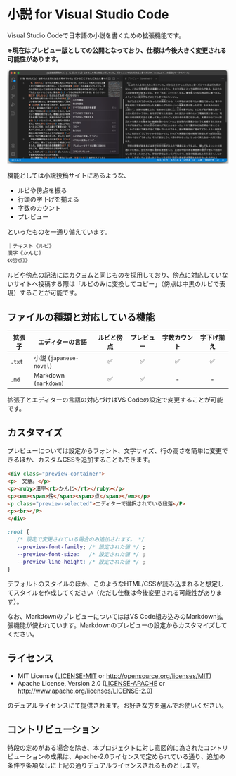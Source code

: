 # 小説 for Visual Studio Code

Visual Studio Codeで日本語の小説を書くための拡張機能です。

**※現在はプレビュー版としての公開となっており、仕様は今後大きく変更される可能性があります。**

![スクリーンショット](resources/screenshot.png)

機能としては小説投稿サイトにあるような、

- ルビや傍点を振る
- 行頭の字下げを揃える
- 字数のカウント
- プレビュー

といったものを一通り備えています。

```txt
｜テキスト《ルビ》
漢字《かんじ》
《《傍点》》
```

ルビや傍点の記法には[カクヨムと同じもの]を採用しており、傍点に対応していないサイトへ投稿する際は「ルビのみに変換してコピー」（傍点は中黒のルビで表現）することが可能です。

[カクヨムと同じもの]: https://kakuyomu.jp/help/entry/notation

## ファイルの種類と対応している機能

| 拡張子 | エディターの言語 | ルビと傍点 | プレビュー | 字数カウント | 字下げ揃え |
| --- | --- | :-: | :-: | :-: | :-: |
| `.txt` | 小説 (`japanese-novel`) | ✅ | ✅ | ✅ | ✅ |
| `.md` | Markdown (`markdown`) | ✅ | ✅ | - | - |

拡張子とエディターの言語の対応づけはVS Codeの設定で変更することが可能です。

## カスタマイズ

プレビューについては設定からフォント、文字サイズ、行の高さを簡単に変更できるほか、カスタムCSSを追加することもできます。

```html
<div class="preview-container">
<p>　文章。</p>
<p><ruby>漢字<rt>かんじ</rt></ruby></p>
<p><em><span>傍</span><span>点</span></em></p>
<p class="preview-selected">エディターで選択されている段落</P>
<p><br></P>
</div>
```

```css
:root {
   /* 設定で変更されている場合のみ追加されます。 */
   --preview-font-family; /* 設定された値 */ ;
   --preview-font-size:   /* 設定された値 */ ;
   --preview-line-height: /* 設定された値 */ ;
}
```

デフォルトのスタイルのほか、このようなHTML/CSSが読み込まれると想定してスタイルを作成してください（ただし仕様は今後変更される可能性があります）。

なお、MarkdownのプレビューについてははVS Code組み込みのMarkdown拡張機能が使われています。Markdownのプレビューの設定からカスタマイズしてください。

## ライセンス

- MIT License
   ([LICENSE-MIT](LICENSE-MIT) or http://opensource.org/licenses/MIT)
- Apache License, Version 2.0
   ([LICENSE-APACHE](LICENSE-APACHE) or http://www.apache.org/licenses/LICENSE-2.0)

のデュアルライセンスにて提供されます。お好きな方を選んでお使いください。

## コントリビューション

特段の定めがある場合を除き、本プロジェクトに対し意図的に為されたコントリビューションの成果は、Apache-2.0ライセンスで定められている通り、追加の条件や条項なしに上記の通りデュアルライセンスされるものとします。

